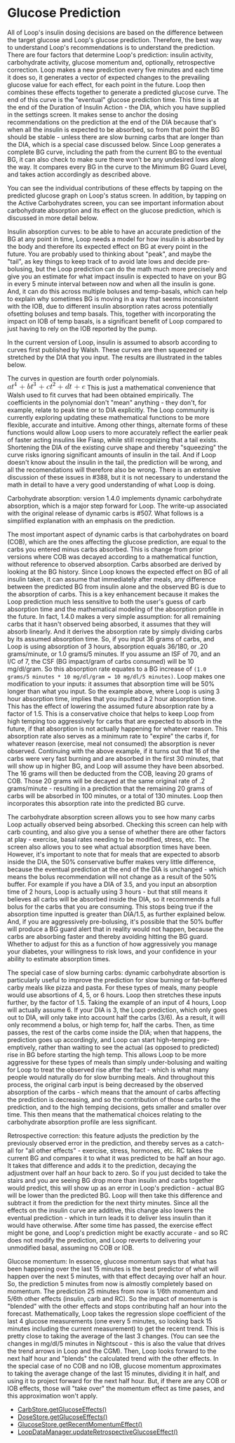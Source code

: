 # Glucose Prediction

All of Loop's insulin dosing decisions are based on the difference between the target glucose and Loop's glucose prediction. Therefore, the best way to understand Loop's recommendations is to understand the prediction.  There are four factors that determine Loop's prediction: insulin activity, carbohydrate activity, glucose momentum and, optionally, retrospective correction.  Loop makes a new prediction every five minutes and each time it does so, it generates a vector of expected changes to the prevailing glucose value for each effect, for each point in the future.  Loop then combines these effects together to generate a predicted glucose curve.  The end of this curve is the "eventual" glucose prediction time.  This time is at the end of the Duration of Insulin Action - the DIA, which you have supplied in the settings screen.  It makes sense to anchor the dosing recommendations on the prediction at the end of the DIA because that's when all the insulin is expected to be absorbed, so from that point the BG should be stable - unless there are slow burning carbs that are longer than the DIA, which is a special case discussed below.  Since Loop generates a complete BG curve, including the path from the current BG to the eventual BG, it can also check to make sure there won't be any undesired lows along the way.  It compares every BG in the curve to the Minimum BG Guard Level, and takes action accordingly as described above.



You can see the individual contributions of these effects by tapping on the predicted glucose graph on Loop's status screen. In addition, by tapping on the Active Carbohydrates screen, you can see important information about carbohydrate absorption and its effect on the glucose prediction, which is discussed in more detail below.

Insulin absorption curves: to be able to have an accurate prediction of the BG at any point in time, Loop needs a model for how insulin is absorbed by the body and therefore its expected effect on BG at every point in the future.  You are probably used to thinking about "peak", and maybe the "tail", as key things to keep track of to avoid late lows and decide pre-bolusing, but the Loop prediction can do the math much more precisely and give you an estimate for what impact insulin is expected to have on your BG in every 5 minute interval between now and when all the insulin is gone.  And, it can do this across multiple boluses and temp-basals, which can help to explain why sometimes BG is moving in a way that seems inconsistent with the IOB, due to different insulin absorption rates across potentially ofsetting boluses and temp basals.  This, together with incorporating the impact on IOB of temp basals, is a significant benefit of Loop compared to just having to rely on the IOB reported by the pump.

In the current version of Loop, insulin is assumed to absorb according to curves first published by Walsh.  These curves are then squeezed or stretched by the DIA that you input.  The results are illustrated in the tables below.  


The curves in question are fourth order polynomials.  ![Walsh](img/CodeCogsEqn.gif) This is just a mathematical convenience that Walsh used to fit curves that had been obtained empirically.  The coefficients in the polynomial don't "mean" anything - they don't, for example, relate to peak time or to DIA explicitly.  The Loop community is currently exploring updating these mathematical functions to be more flexible, accurate and intuitive. Among other things, alternate forms of these functions would allow Loop users to more accurately reflect the earlier peak of faster acting insulins like Fiasp, while still recognizing that a tail exists.  Shortening the DIA of the existing curve shape and thereby "squeezing" the curve risks ignoring significant amounts of insulin in the tail.  And if Loop doesn't know about the insulin in the tail, the prediction will be wrong, and all the recomendations will therefore also be wrong.  There is an extensive discussion of these issues in #388, but it is not necessary to understand the math in detail to have a very good understanding of what Loop is doing.

Carbohydrate absorption: version 1.4.0 implements dynamic carbohydrate absorption, which is a major step forward for Loop.  The write-up associated with the original release of dynamic carbs is #507.  What follows is a simplified explanation with an emphasis on the prediction.

The most important aspect of dynamic carbs is that carbohydrates on board (COB), which are the ones affecting the glucose prediction, are equal to the carbs you entered minus carbs absorbed.  This is change from prior versions where COB was decayed according to a mathematical function, without reference to observed absorption. Carbs absorbed are derived by looking at the BG history. Since Loop knows the expected effect on BG of all insulin taken, it can assume that immediately after meals, any difference between the predicted BG from insulin alone and the observed BG is due to the absorption of carbs.  This is a key enhancement because it makes the Loop prediction much less sensitive to both the user's guess of carb absorption time and the mathematical modeling of the absorption profile in the future.  In fact, 1.4.0 makes a very simple assumption: for all remaining carbs that it hasn't observed being absorbed, it assumes that they will absorb linearly.  And it derives the absorption rate by simply dividing carbs by its assumed absorption time.  So, if you input 36 grams of carbs, and Loop is using absorption of 3 hours, absorption equals 36/180, or .20 grams/minute, or 1.0 grams/5 minutes.  If you assume an ISF of 70, and an I/C of 7, the CSF (BG impact/gram of carbs consumed) will be 10 mg/dl/gram. So this absorption rate equates to a BG increase of `(1.0 grams/5 minutes * 10 mg/dl/gram = 10 mg/dl/5 minutes)`.  Loop makes one modification to your inputs: it assumes that absorption time will be 50% longer than what you input.  So the example above, where Loop is using 3 hour absorption time, implies that you inputted a 2 hour absorption time.  This has the effect of lowering the assumed future absorption rate by a factor of 1.5. This is a conservative choice that helps to keep Loop from high temping too aggressively for carbs that are expected to absorb in the future, if that absorption is not actually happening for whatever reason. This absorption rate also serves as a minimum rate to "expire" the carbs if, for whatever reason (exercise, meal not consumed) the absorption is never observed. Continuing with the above example, if it turns out that 16 of the carbs were very fast burning and are absorbed in the first 30 minutes, that will show up in higher BG, and Loop will assume they have been absorbed.  The 16 grams will then be deducted from the COB, leaving 20 grams of COB.  Those 20 grams will be decayed at the same original rate of .2 grams/minute - resulting in a prediction that the remaining 20 grams of carbs will be absorbed in 100 minutes, or a total of 130 minutes.  Loop then incorporates this absorption rate into the predicted BG curve. 

The carbohydrate absorption screen allows you to see how many carbs Loop actually observed being absorbed.  Checking this screen can help with carb counting, and also give you a sense of whether there are other factors at play - exercise, basal rates needing to be modified, stress, etc. The screen also allows you to see what actual absorption times have been.  However, it's important to note that for meals that are expected to absorb inside the DIA, the 50% conservative buffer makes very little difference, because the eventual prediction at the end of the DIA is unchanged - which means the bolus recommendation will not change as a result of the 50% buffer.  For example if you have a DIA of 3.5, and you input an absorption time of 2 hours, Loop is actually using 3 hours - but that still means it believes all carbs will be absorbed inside the DIA, so it recommends a full bolus for the carbs that you are consuming.  This stops being true if the absorption time inputted is greater than DIA/1.5, as further explained below.  And, if you are aggressively pre-bolusing, it's possible that the 50% buffer will produce a BG guard alert that in reality would not happen, because the carbs are absorbing faster and thereby avoiding hitting the BG guard.  Whether to adjust for this as a function of how aggressively you manage your diabetes, your willingness to risk lows, and your confidence in your ability to estimate absorption times.

The special case of slow burning carbs: dynamic carbohydrate absortion is particularly useful to improve the prediction for slow burning or fat-buffered carby meals like pizza and pasta.  For these types of meals, many people would use absortions of 4, 5, or 6 hours.  Loop then stretches these inputs further, by the factor of 1.5.  Taking the example of an input of 4 hours, Loop will actually assume 6.  If your DIA is 3, the Loop prediction, which only goes out to DIA, will only take into account half the carbs (3/6).  As a result, it will only recommend a bolus, or high temp for, half the carbs.  Then, as time passes, the rest of the carbs come inside the DIA; when that happens, the prediction goes up accordingly, and Loop can start high-temping pre-emptively, rather than waiting to see the actual (as opposed to predicted) rise in BG before starting the high temp.  This allows Loop to be more aggressive for these types of meals than simply under-bolusing and waiting for Loop to treat the observed rise after the fact - which is what many people would naturally do for slow burnbing meals.  And throughout this process, the original carb input is being decreased by the observed absorption of the carbs - which means that the amount of carbs affecting the prediction is decreasing, and so the contribution of those carbs to the prediction, and to the high temping decisions, gets smaller and smaller over time.  This then means that the mathematical choices relating to the carbohydrate absorption profile are less significant.

Retrospective correction: this feature adjusts the prediction by the previously observed error in the prediction, and thereby serves as a catch-all for "all other effects" - exercise, stress, hormones, etc.  RC takes the current BG and compares it to what it was predicted to be half an hour ago.  It takes that difference and adds it to the prediction, decaying the adjustment over half an hour back to zero.  So if you just decided to take the stairs and you are seeing BG drop more than insulin and carbs together would predict, this will show up as an error in Loop's prediction - actual BG will be lower than the predicted BG.  Loop will then take this difference and subtract it from the prediction for the next thirty minutes.  Since all the effects on the insulin curve are additive, this change also lowers the eventual prediction - which in turn leads it to deliver less insulin than it would have otherwise.  After some time has passed, the exercise effect might be gone, and Loop's prediction might be exactly accurate - and so RC does not modify the prediction, and Loop reverts to delivering your unmodified basal, assuming no COB or IOB.

Glucose momentum: In essence, glucose momentum says that what has been happening over the last 15 minutes is the best predictor of what will happen over the next 5 minutes, with that effect decaying over half an hour.  So, the prediction 5 minutes from now is almostly completely based on momentum.  The prediction 25 minutes from now is 1/6th momentum and 5/6th other effects (insulin, carb and RC). So the impact of momentum is "blended" with the other effects and stops contributing half an hour into the forecast.  Mathematically, Loop takes the regression slope coefficient of the last 4 glucose measurements (one every 5 minutes, so looking back 15 minutes including the current measurement) to get the recent trend.  This is pretty close to taking the average of the last 3 changes.  (You can see the changes in mg/dl/5 minutes in Nightscout - this is also the value that drives the trend arrows in Loop and the CGM).  Then, Loop looks forward to the next half hour and "blends" the calculated trend with the other effects.  In the special case of no COB and no IOB, glucose momentum approximates to taking the average change of the last 15 minutes, dividing it in half, and using it to project forward for the next half hour.  But, if there are any COB or IOB effects, those will "take over" the momentum effect as time pases, and this approximation won't apply.






  -  [CarbStore.getGlucoseEffects()](https://github.com/LoopKit/LoopKit/blob/master/CarbKit/CarbStore.swift#L615)
  - [DoseStore.getGlucoseEffects()](https://github.com/LoopKit/LoopKit/blob/master/InsulinKit/DoseStore.swift#L936)
  -  [GlucoseStore.getRecentMomentumEffect()](https://github.com/LoopKit/LoopKit/blob/master/GlucoseKit/GlucoseStore.swift#L244)
  - [LoopDataManager.updateRetrospectiveGlucoseEffect()](https://github.com/LoopKit/Loop/blob/master/Loop/Managers/LoopDataManager.swift#L445)

